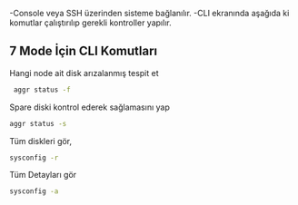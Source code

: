 -Console veya SSH üzerinden sisteme bağlanılır.
-CLI ekranında aşağıda ki komutlar çalıştırılıp gerekli kontroller yapılır.

## 7 Mode İçin CLI Komutları

Hangi node ait disk arızalanmış tespit et
```sh
 aggr status -f
```

Spare diski kontrol ederek sağlamasını yap

```sh
aggr status -s
```

Tüm diskleri gör,
```sh
sysconfig -r
```

Tüm Detayları gör
```sh
sysconfig -a
```
